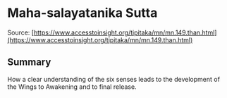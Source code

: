 # Maha-salayatanika Sutta

Source: [https://www.accesstoinsight.org/tipitaka/mn/mn.149.than.html](https://www.accesstoinsight.org/tipitaka/mn/mn.149.than.html)

## Summary
How a clear understanding of the six senses leads to the development of the Wings to Awakening and to final release.
